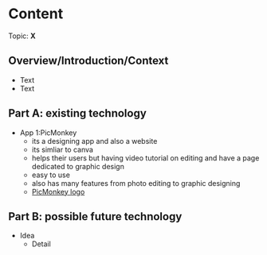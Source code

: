 # Content
Topic: **X**

## Overview/Introduction/Context
* Text
* Text

## Part A: existing technology
* App 1:PicMonkey 
  * its a designing app and also a website
  * its simliar to canva
  * helps their users but having video tutorial on editing and have a page dedicated to graphic design
  * easy to use
  * also has many features from photo editing to graphic designing 
  * [PicMonkey logo ]("https://github.com/user-attachments/assets/752dc671-0cc0-4f04-b1f4-fcc652de56fb")

## Part B: possible future technology
* Idea
  * Detail
